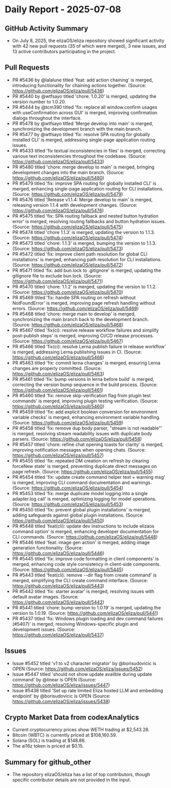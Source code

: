 # Daily Report - 2025-07-08

## GitHub Activity Summary
- On July 8, 2025, the elizaOS/eliza repository showed significant activity with 42 new pull requests (35 of which were merged), 3 new issues, and 13 active contributors participating in the project.

## Pull Requests
- PR #5436 by @lalalune titled 'feat: add action chaining' is merged, introducing functionality for chaining actions together. (Source: https://github.com/elizaOS/eliza/pull/5436)
- PR #5440 by @wtfsayo titled 'chore: 1.0.20' is merged, updating the version number to 1.0.20.
- PR #5444 by @tcm390 titled 'fix: replace all window.confirm usages with useConfirmation across GUI' is merged, improving confirmation dialogs throughout the interface.
- PR #5478 by @wtfsayo titled 'Merge develop into main' is merged, synchronizing the development branch with the main branch.
- PR #5477 by @wtfsayo titled 'fix: resolve SPA routing for globally installed CLI' is merged, addressing single-page application routing issues.
- PR #5433 titled 'fix textual inconsistencies in files' is merged, correcting various text inconsistencies throughout the codebase. (Source: https://github.com/elizaOS/eliza/pull/5433)
- PR #5480 titled 'chore: merge develop to main' is merged, bringing development changes into the main branch. (Source: https://github.com/elizaOS/eliza/pull/5480)
- PR #5479 titled 'fix: improve SPA routing for globally installed CLI' is merged, enhancing single-page application routing for CLI installations. (Source: https://github.com/elizaOS/eliza/pull/5479)
- PR #5476 titled 'Release v1.1.4: Merge develop to main' is merged, releasing version 1.1.4 with development changes. (Source: https://github.com/elizaOS/eliza/pull/5476)
- PR #5475 titled 'fix: SPA routing fallback and nested button hydration error' is merged, resolving routing fallbacks and button hydration issues. (Source: https://github.com/elizaOS/eliza/pull/5475)
- PR #5474 titled 'chore 1.1.3' is merged, updating the version to 1.1.3. (Source: https://github.com/elizaOS/eliza/pull/5474)
- PR #5473 titled 'chore: 1.1.3' is merged, bumping the version to 1.1.3. (Source: https://github.com/elizaOS/eliza/pull/5473)
- PR #5472 titled 'fix: improve client path resolution for global CLI installations' is merged, enhancing path resolution for CLI installations. (Source: https://github.com/elizaOS/eliza/pull/5472)
- PR #5471 titled 'fix: add bun.lock to .gitignore' is merged, updating the gitignore file to exclude bun.lock. (Source: https://github.com/elizaOS/eliza/pull/5471)
- PR #5470 titled 'chore: 1.1.2' is merged, updating the version to 1.1.2. (Source: https://github.com/elizaOS/eliza/pull/5470)
- PR #5469 titled 'fix: handle SPA routing on refresh without NotFoundError' is merged, improving page refresh handling without errors. (Source: https://github.com/elizaOS/eliza/pull/5469)
- PR #5468 titled 'chore: merge main to develop' is merged, synchronizing the main branch back to the development branch. (Source: https://github.com/elizaOS/eliza/pull/5468)
- PR #5467 titled 'fix(ci): resolve release workflow failures and simplify post-publish steps' is merged, improving CI/CD release processes. (Source: https://github.com/elizaOS/eliza/pull/5467)
- PR #5466 titled 'fix(ci): resolve Lerna publish failure in release workflow' is merged, addressing Lerna publishing issues in CI. (Source: https://github.com/elizaOS/eliza/pull/5466)
- PR #5463 titled 'fix: commit lerna changes' is merged, ensuring Lerna changes are properly committed. (Source: https://github.com/elizaOS/eliza/pull/5463)
- PR #5461 titled 'fix: bump versions in lerna before build' is merged, correcting the version bump sequence in the build process. (Source: https://github.com/elizaOS/eliza/pull/5461)
- PR #5460 titled 'fix: remove skip-verification flag from plugin test commands' is merged, improving plugin testing verification. (Source: https://github.com/elizaOS/eliza/pull/5460)
- PR #5459 titled 'fix: add explicit boolean conversion for environment variable checks' is merged, enhancing environment variable handling. (Source: https://github.com/elizaOS/eliza/pull/5459)
- PR #5458 titled 'fix: remove dup body parser, "stream is not readable"' is merged, resolving stream readability issues with duplicate body parsers. (Source: https://github.com/elizaOS/eliza/pull/5458)
- PR #5457 titled 'chore: refine chat opening toasts for clarity' is merged, improving notification messages when opening chats. (Source: https://github.com/elizaOS/eliza/pull/5457)
- PR #5455 titled 'fix: repeated DM creation on refresh by clearing forceNew state' is merged, preventing duplicate direct messages on page refresh. (Source: https://github.com/elizaOS/eliza/pull/5455)
- PR #5454 titled 'fix: update create command helper text + warning msg' is merged, improving CLI command documentation and warnings. (Source: https://github.com/elizaOS/eliza/pull/5454)
- PR #5453 titled 'fix: merge duplicate model logging into a single adapter.log call' is merged, optimizing logging for model operations. (Source: https://github.com/elizaOS/eliza/pull/5453)
- PR #5450 titled 'fix: prevent global plugin installations' is merged, adding safeguards against global plugin installations. (Source: https://github.com/elizaOS/eliza/pull/5450)
- PR #5448 titled 'feat(cli): update dev instructions to include elizaos command option' is merged, enhancing developer documentation for CLI commands. (Source: https://github.com/elizaOS/eliza/pull/5448)
- PR #5446 titled 'feat: image gen action' is merged, adding image generation functionality. (Source: https://github.com/elizaOS/eliza/pull/5446)
- PR #5445 titled 'fix: improve code formatting in client components' is merged, enhancing code style consistency in client-side components. (Source: https://github.com/elizaOS/eliza/pull/5445)
- PR #5443 titled 'feat(cli): remove --dir flag from create command' is merged, simplifying the CLI create command interface. (Source: https://github.com/elizaOS/eliza/pull/5443)
- PR #5442 titled 'fix: starter avatar' is merged, resolving issues with default avatar images. (Source: https://github.com/elizaOS/eliza/pull/5442)
- PR #5441 titled 'chore: bump version to 1.0.19' is merged, updating the version to 1.0.19. (Source: https://github.com/elizaOS/eliza/pull/5441)
- PR #5437 titled 'fix: Windows plugin loading and dev command failures (#5407)' is merged, resolving Windows-specific plugin and development issues. (Source: https://github.com/elizaOS/eliza/pull/5437)

## Issues
- Issue #5452 titled 'v1 to v2 character migrator' by @borisudovicic is OPEN (Source: https://github.com/elizaOS/eliza/issues/5452)
- Issue #5447 titled 'should not show update availble during update command' by @linear is OPEN (Source: https://github.com/elizaOS/eliza/issues/5447)
- Issue #5438 titled 'Set up rate limited Eliza hosted LLM and embedding endpoint' by @borisudovicic is OPEN (Source: https://github.com/elizaOS/eliza/issues/5438)

## Crypto Market Data from codexAnalytics
- Current cryptocurrency prices show WETH trading at $2,543.28.
- Bitcoin (WBTC) is currently priced at $108,160.59.
- Solana (SOL) is trading at $148.86.
- The ai16z token is priced at $0.15.

## Summary for github_other
- The repository elizaOS/eliza has a list of top contributors, though specific contributor details are not provided in the input.
